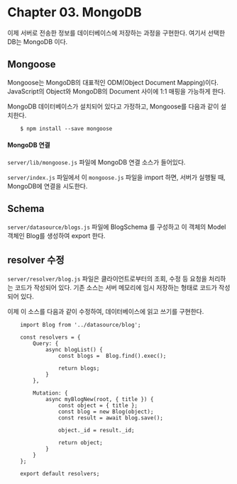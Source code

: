 # Chapter 03. MongoDB

이제 서버로 전송한 정보를 데이터베이스에 저장하는 과정을 구현한다.
여기서 선택한 DB는 MongoDB 이다.

## Mongoose

Mongoose는 MongoDB의 대표적인 ODM(Object Document Mapping)이다.
JavaScript의 Object와 MongoDB의 Document 사이에 1:1 매핑을 가능하게 한다.

MongoDB 데이터베이스가 설치되어 있다고 가정하고, Mongoose를 다음과 같이 설치한다.

```
    $ npm install --save mongoose
```

#### MongoDB 연결

`server/lib/mongoose.js` 파일에 MongoDB 연결 소스가 들어있다.

`server/index.js` 파일에서 이 `mongoose.js` 파일을 import 하면, 
서버가 실행될 때, MongoDB에 연결을 시도한다.

## Schema

`server/datasource/blogs.js` 파일에 BlogSchema 를 구성하고 이 객체의 Model 객체인 Blog를 
생성하여 export 한다.

## resolver 수정

`server/resolver/blog.js` 파일은 클라이언트로부터의 조회, 수정 등 요청을 처리하는 코드가 작성되어 있다.
기존 소스는 서버 메모리에 임시 저장하는 형태로 코드가 작성되어 있다.

이제 이 소스를 다음과 같이 수정하여, 데이터베이스에 읽고 쓰기를 구현한다.

```
    import Blog from '../datasource/blog';

    const resolvers = {
        Query: {
            async blogList() {
                const blogs =  Blog.find().exec();

                return blogs;
            }
        },

        Mutation: {
            async myBlogNew(root, { title }) {
                const object = { title };
                const blog = new Blog(object);
                const result = await blog.save();

                object._id = result._id;

                return object;
            }
        }
    };

    export default resolvers;
```

